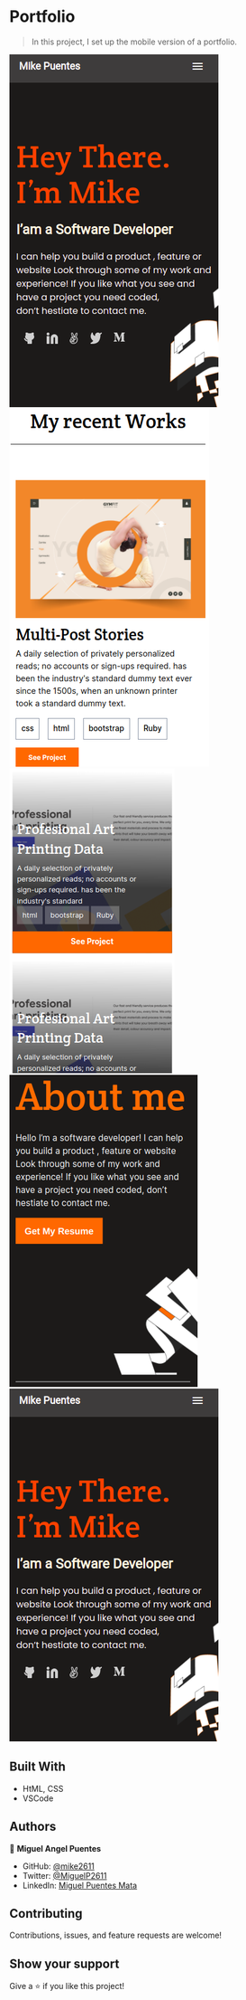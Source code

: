 # Portfolio

>  In this project, I set up the mobile version of a portfolio.

![screenshot](images/portfolioImage.png)
![screenshot](images/workImage.png)
![screenshot](images/cardImage.png)
![screenshot](images/aboutImage.png)
![screenshot](images/portfolioImage.png)
 
## Built With

- HtML, CSS
- VSCode

## Authors

👤 **Miguel Angel Puentes**
- GitHub: [@mike2611](https://github.com/mike2611)
- Twitter: [@MiguelP2611](https://twitter.com/MiguelP2611)
- LinkedIn: [Miguel Puentes Mata](https://linkedin.com/in/miguel-puentes-mata-90a562139/)

## Contributing

Contributions, issues, and feature requests are welcome!

## Show your support

Give a ⭐️ if you like this project!
